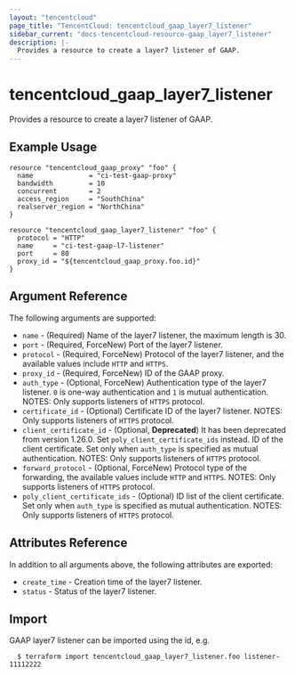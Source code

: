 ```yaml
---
layout: "tencentcloud"
page_title: "TencentCloud: tencentcloud_gaap_layer7_listener"
sidebar_current: "docs-tencentcloud-resource-gaap_layer7_listener"
description: |-
  Provides a resource to create a layer7 listener of GAAP.
---
```


# tencentcloud_gaap_layer7_listener

Provides a resource to create a layer7 listener of GAAP.

## Example Usage

```hcl
resource "tencentcloud_gaap_proxy" "foo" {
  name              = "ci-test-gaap-proxy"
  bandwidth         = 10
  concurrent        = 2
  access_region     = "SouthChina"
  realserver_region = "NorthChina"
}

resource "tencentcloud_gaap_layer7_listener" "foo" {
  protocol = "HTTP"
  name     = "ci-test-gaap-l7-listener"
  port     = 80
  proxy_id = "${tencentcloud_gaap_proxy.foo.id}"
}
```

## Argument Reference

The following arguments are supported:

* `name` - (Required) Name of the layer7 listener, the maximum length is 30.
* `port` - (Required, ForceNew) Port of the layer7 listener.
* `protocol` - (Required, ForceNew) Protocol of the layer7 listener, and the available values include `HTTP` and `HTTPS`.
* `proxy_id` - (Required, ForceNew) ID of the GAAP proxy.
* `auth_type` - (Optional, ForceNew) Authentication type of the layer7 listener. `0` is one-way authentication and `1` is mutual authentication. NOTES: Only supports listeners of `HTTPS` protocol.
* `certificate_id` - (Optional) Certificate ID of the layer7 listener. NOTES: Only supports listeners of `HTTPS` protocol.
* `client_certificate_id` - (Optional, **Deprecated**) It has been deprecated from version 1.26.0. Set `poly_client_certificate_ids` instead. ID of the client certificate. Set only when `auth_type` is specified as mutual authentication.  NOTES: Only supports listeners of `HTTPS` protocol.
* `forward_protocol` - (Optional, ForceNew) Protocol type of the forwarding, the available values include `HTTP` and `HTTPS`. NOTES: Only supports listeners of `HTTPS` protocol.
* `poly_client_certificate_ids` - (Optional) ID list of the client certificate.  Set only when `auth_type` is specified as mutual authentication.  NOTES: Only supports listeners of `HTTPS` protocol.

## Attributes Reference

In addition to all arguments above, the following attributes are exported:

* `create_time` - Creation time of the layer7 listener.
* `status` - Status of the layer7 listener.


## Import

GAAP layer7 listener can be imported using the id, e.g.

```
  $ terraform import tencentcloud_gaap_layer7_listener.foo listener-11112222
```

